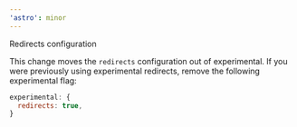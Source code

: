 ```yaml
---
'astro': minor
---
```


Redirects configuration

This change moves the `redirects` configuration out of experimental. If you were previously using experimental redirects, remove the following experimental flag:

```js
experimental: {
  redirects: true,
}
